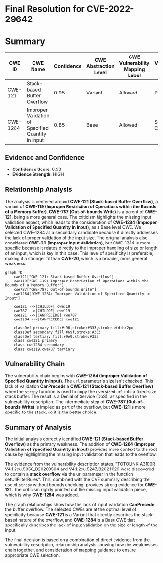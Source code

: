 # Final Resolution for CVE-2022-29642

# Summary
| CWE ID | CWE Name | Confidence | CWE Abstraction Level | CWE Vulnerability Mapping Label | CWE-Vulnerability Mapping Notes |
|---|---|---|---|---|---|
| CWE-121 | Stack-based Buffer Overflow | 0.95 | Variant | Allowed | Primary CWE |
| CWE-1284 | Improper Validation of Specified Quantity in Input | 0.85 | Base | Allowed | Secondary Candidate |

## Evidence and Confidence

*   **Confidence Score:** 0.93
*   **Evidence Strength:** HIGH

## Relationship Analysis
The analysis is centered around **CWE-121 (Stack-based Buffer Overflow)**, a variant of **CWE-119 (Improper Restriction of Operations within the Bounds of a Memory Buffer)**. **CWE-787 (Out-of-bounds Write)** is a parent of **CWE-121**, being a more general case. The criticism highlights the missing input validation aspect, which leads to the consideration of **CWE-1284 (Improper Validation of Specified Quantity in Input)**, as a Base level CWE. We selected CWE-1284 as a secondary candidate because it directly addresses the lack of proper validation of the input size. The original analysis also considered **CWE-20 (Improper Input Validation)**, but CWE-1284 is more specific because it relates directly to the improper handling of size or length of an input, which is key in this case. This level of specificity is preferable, making it a stronger fit than **CWE-20**, which is a broader, more general weakness.

```mermaid
graph TD
    cwe121["CWE-121: Stack-based Buffer Overflow"]
    cwe119["CWE-119: Improper Restriction of Operations within the Bounds of a Memory Buffer"]
    cwe787["CWE-787: Out-of-bounds Write"]
    cwe1284["CWE-1284: Improper Validation of Specified Quantity in Input"]

    cwe121 -->|CHILDOF| cwe119
    cwe787 -->|CHILDOF| cwe119
    cwe121 -->|CANPRECEDE| cwe787
    cwe1284 -->|CANPRECEDE| cwe121
    
    classDef primary fill:#f96,stroke:#333,stroke-width:2px
    classDef secondary fill:#69f,stroke:#333
    classDef tertiary fill:#9e9,stroke:#333
    class cwe121 primary
    class cwe1284 secondary
    class cwe119,cwe787 tertiary
```

## Vulnerability Chain
The vulnerability chain begins with **CWE-1284 (Improper Validation of Specified Quantity in Input)**. The `url` parameter's size isn't checked. This lack of validation **CanPrecede** a **CWE-121 (Stack-based Buffer Overflow)** when the `strcpy` function is used to copy the oversized `url` into a fixed-size stack buffer. The result is a Denial of Service (DoS), as specified in the vulnerability description. The intermediate step of **CWE-787 (Out-of-bounds Write)** is implied as part of the overflow, but **CWE-121** is more specific to the stack, so it is the better choice.

## Summary of Analysis
The initial analysis correctly identified **CWE-121 (Stack-based Buffer Overflow)** as the primary weakness. The addition of **CWE-1284 (Improper Validation of Specified Quantity in Input)** provides more context to the root cause by highlighting the missing input validation that leads to the overflow.

The evidence from the vulnerability description states, "TOTOLINK A3100R V4.1.2cu.5050_B20200504 and V4.1.2cu.5247_B20211129 were discovered to contain a **stack overflow** via the url parameter in the function setUrlFilterRules". This, combined with the CVE summary describing the use of `strcpy` without bounds checking, provides strong evidence for **CWE-121**. The criticism rightly pointed out the missing input validation piece, which is why **CWE-1284** was added.

The graph relationships show how the lack of input validation **CanPrecede** the buffer overflow. The selected CWEs are at the optimal level of specificity because **CWE-121** is a Variant that directly describes the stack-based nature of the overflow, and **CWE-1284** is a Base CWE that specifically describes the lack of input validation on the size or length of the input.

The final decision is based on a combination of direct evidence from the vulnerability description, relationship analysis showing how the weaknesses chain together, and consideration of mapping guidance to ensure appropriate CWE selection.